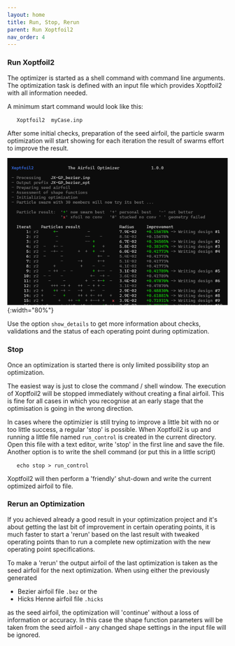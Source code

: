 ```yaml
---
layout: home
title: Run, Stop, Rerun
parent: Run Xoptfoil2
nav_order: 4
---
```



### Run Xoptfoil2

The optimizer is started as a shell command with command line arguments. The optimization task is defined with an input file which provides Xoptfoil2 with all information needed. 

A minimum start command would look like this: 

```
   Xoptfoil2  myCase.inp  
```

After some initial checks, preparation of the seed airfoil, the particle swarm optimization will start showing for each iteration the result of swarms effort to improve the result.

![run](../images/run_no_details.png){:width="80%"}

Use the option `show_details` to get more information about checks, validations and the status of each operating point during optimization.

### Stop

Once an optimization is started there is only limited possibility stop an optimization.

The easiest way is just to close the command / shell window. The execution of Xoptfoil2 will be 
stopped immediately without creating a final airfoil. This is fine for all cases in which you recognise at an early stage that the optimisation is going in the wrong direction. 

In cases where the optimizier is still trying to improve a little bit with no or too little success, a regular 'stop' is possible. When Xoptfoil2 is up and running a little file named `run_control` is created in the current directory. Open this file with a text editor, write 'stop' in the first line and save the file. Another option is to write the shell command (or put this in a little script)

```
   echo stop > run_control 
```
Xoptfoil2 will then perform a 'friendly' shut-down and write the current optimized airfoil to file.


### Rerun an Optimization

If you achieved already a good result in your optimization project and it's about getting the last bit of improvement in certain operating points, it is much faster to start a 'rerun' based on the last result with tweaked operating points than to run a complete new optimization with the new operating point specifications.  

To make a 'rerun' the output airfoil of the last optimization is taken as the seed airfoil for the next optimization. When using either the previously generated 
- Bezier airfoil file `.bez` or the
- Hicks Henne airfoil file `.hicks`

as the seed airfoil, the optimization will 'continue' without a loss of information or accuracy. In this case the shape function parameters will be taken from the seed airfoil - any changed shape settings in the input file will be ignored. 


